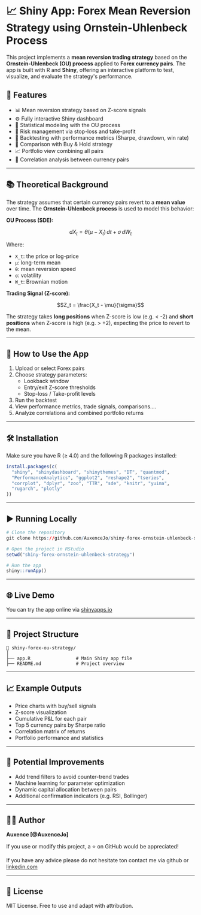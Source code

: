 # 📈 Shiny App: Forex Mean Reversion Strategy using Ornstein-Uhlenbeck Process

This project implements a **mean reversion trading strategy** based on the **Ornstein-Uhlenbeck (OU) process** applied to **Forex currency pairs**. The app is built with R and **Shiny**, offering an interactive platform to test, visualize, and evaluate the strategy's performance.

## 🚀 Features

- 📊 Mean reversion strategy based on Z-score signals  
- ⚙️ Fully interactive Shiny dashboard  
- 🧠 Statistical modeling with the OU process  
- 🛑 Risk management via stop-loss and take-profit  
- 🧮 Backtesting with performance metrics (Sharpe, drawdown, win rate)  
- 🔄 Comparison with Buy & Hold strategy  
- 📈 Portfolio view combining all pairs  
- 🔗 Correlation analysis between currency pairs  

---

## 📚 Theoretical Background

The strategy assumes that certain currency pairs revert to a **mean value** over time. The **Ornstein-Uhlenbeck process** is used to model this behavior:

**OU Process (SDE):**

```math
dX_t = \theta (\mu - X_t) \, dt + \sigma \, dW_t
```

Where:
- `X_t`: the price or log-price
- `μ`: long-term mean
- `θ`: mean reversion speed
- `σ`: volatility
- `W_t`: Brownian motion

**Trading Signal (Z-score):**

```math
Z_t = \frac{X_t - \mu}{\sigma}
```

The strategy takes **long positions** when Z-score is low (e.g. < -2) and **short positions** when Z-score is high (e.g. > +2), expecting the price to revert to the mean.

---

## 🧪 How to Use the App

1. Upload or select Forex pairs  
2. Choose strategy parameters:
   - Lookback window
   - Entry/exit Z-score thresholds
   - Stop-loss / Take-profit levels  
3. Run the backtest  
4. View performance metrics, trade signals, comparisons....
5. Analyze correlations and combined portfolio returns  

---

## 🛠 Installation

Make sure you have R (≥ 4.0) and the following R packages installed:

```r
install.packages(c(
  "shiny", "shinydashboard", "shinythemes", "DT", "quantmod", 
  "PerformanceAnalytics", "ggplot2", "reshape2", "tseries", 
  "corrplot", "dplyr", "zoo", "TTR", "sde", "knitr", "yuima", 
  "rugarch", "plotly"
))
```

---

## ▶️ Running Locally

```r
# Clone the repository
git clone https://github.com/AuxenceJo/shiny-forex-ornstein-uhlenbeck-strategy.git

# Open the project in RStudio
setwd("shiny-forex-ornstein-uhlenbeck-strategy")

# Run the app
shiny::runApp()
```

---

## 🌐 Live Demo

You can try the app online via [shinyapps.io]([https://your_username.shinyapps.io/your_app_name](https://auxencejo.shinyapps.io/Ornstein_Ulhenbeck_Mean_Reversion_Start/))

---

## 📂 Project Structure

```
📁 shiny-forex-ou-strategy/
│
├── app.R                 # Main Shiny app file
├── README.md             # Project overview
```

---

## 📈 Example Outputs

- Price charts with buy/sell signals  
- Z-score visualization  
- Cumulative P&L for each pair  
- Top 5 currency pairs by Sharpe ratio  
- Correlation matrix of returns  
- Portfolio performance and statistics  

---

## 🧠 Potential Improvements

- Add trend filters to avoid counter-trend trades  
- Machine learning for parameter optimization  
- Dynamic capital allocation between pairs  
- Additional confirmation indicators (e.g. RSI, Bollinger)  

---

## 🧑‍💻 Author

**Auxence [@AuxenceJo]**

If you use or modify this project, a ⭐ on GitHub would be appreciated!

If you have any advice please do not hesitate ton contact me via github or [linkedin.com](https://www.linkedin.com/in/auxence-jovignot/)

---

## 📜 License

MIT License. Free to use and adapt with attribution.
